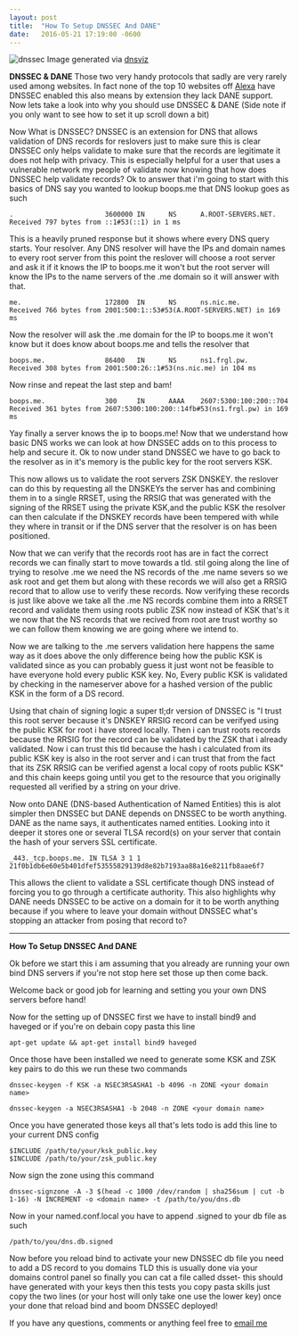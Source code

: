 ```yaml
---
layout: post
title:  "How To Setup DNSSEC And DANE"
date:   2016-05-21 17:19:00 -0600
---
```


![dnssec](https://cdn.frgl.pw/blog/7/1.png)
Image generated via [dnsviz](http://dnsviz.net/)

**DNSSEC & DANE** Those two very handy protocols that sadly are very rarely used among websites. In fact none of the top 10 websites off [Alexa](http://www.alexa.com/topsites) have DNSSEC enabled this also means by extension they lack DANE support. Now lets take a look into why you should use DNSSEC & DANE (Side note if you only want to see how to set it up scroll down a bit)

Now What is DNSSEC? DNSSEC is an extension for DNS that allows validation of DNS records for reslovers just to make sure this is clear DNSSEC only helps validate to make sure that the records are legitimate it does not help with privacy. This is especially helpful for a user that uses a vulnerable network my  people of validate  now knowing that how does DNSSEC help validate records? Ok to answer that i'm going to start with this basics of DNS say you wanted to lookup boops.me that DNS lookup goes as such
```
.                       3600000 IN      NS      A.ROOT-SERVERS.NET.
Received 797 bytes from ::1#53(::1) in 1 ms
```
This is a heavily pruned response but it shows where every DNS query starts. Your resolver. Any DNS resolver will have the IPs and domain names to every root server from this point the reslover will choose a root server and ask it if it knows the IP to boops.me it won't but the root server will know the IPs to the name servers of the .me domain so it will answer with that.
```
me.                     172800  IN      NS      ns.nic.me.
Received 766 bytes from 2001:500:1::53#53(A.ROOT-SERVERS.NET) in 169 ms
```
Now the resolver will ask the .me domain for the IP to boops.me it won't know but it does know about boops.me and tells the resolver that
```
boops.me.               86400   IN      NS      ns1.frgl.pw.
Received 308 bytes from 2001:500:26::1#53(ns.nic.me) in 104 ms
```
Now rinse and repeat the last step and bam!
```
boops.me.               300     IN      AAAA    2607:5300:100:200::704
Received 361 bytes from 2607:5300:100:200::14fb#53(ns1.frgl.pw) in 169 ms
```
Yay finally a server knows the ip to boops.me! Now that we understand how basic DNS works we can look at how DNSSEC adds on to this process to help and secure it. Ok to now under stand DNSSEC we have to go back to the resolver as in it's memory is the public key for the root servers KSK.

This now allows us to validate the root servers ZSK DNSKEY. the reslover can do this by requesting all the DNSKEYs the server has and combining them in to a single RRSET, using the RRSIG that was generated with the signing of the RRSET using the private KSK,and the public KSK the resolver can then calculate if the DNSKEY records have been tempered with while they where in transit or if the DNS server that the resolver is on has been positioned.

Now that we can verify that the records root has are in fact the correct records we can finally start to move towards a tld. stil going along the line of trying to resolve .me we need the NS records of the .me name severs so we ask root and get them but along with these records we will also get a RRSIG record that to allow use to verify these records. Now verifying these records is just like above we take all the .me NS records combine them into a RRSET record and validate them using roots public ZSK now instead of KSK that's it we now that the NS records that we recived from root are trust worthy so we can follow them knowing we are going where we intend to.

Now we are talking to the .me servers validation here happens the same way as it does above the only difference being how the public KSK is validated since as you can probably guess it just wont not be feasible to have everyone hold every public KSK key. No, Every public KSK is validated by checking in the nameserver above for a hashed version of the public KSK in the form of a DS record.

Using that chain of signing logic a super tl;dr version of DNSSEC is "I trust this root server because it's DNSKEY RRSIG record can be verifyed using the public KSK for root i have stored locally. Then i can trust roots records because the RRSIG for the record can be validated by the ZSK that i already validated. Now i can trust this tld because the hash i calculated from its public KSK key is also in the root server and i can trust that from the fact that its ZSK RRSIG can be verified agenst a local copy of roots public KSK" and this chain keeps going until you get to the resource that you originally requested all verified by a string on your drive.

Now onto DANE (DNS-based Authentication of Named Entities) this is alot simpler then DNSSEC but DANE depends on DNSSEC to be worth anything. DANE as the name says, it authenticates named entities. Looking into it deeper it stores one or several TLSA record(s) on your server that contain the hash of your servers SSL certificate.
```
_443._tcp.boops.me. IN TLSA 3 1 1 21f0b1db6e60e5b401dfef53555829139d8e82b7193aa88a16e8211fb8aae6f7
```
This allows the client to validate a SSL certificate though DNS instead of forcing you to go through a certificate authority. This also highlights why DANE needs DNSSEC to be active on a domain for it to be worth anything because if you where to leave your domain without DNSSEC what's stopping an attacker from posing that record to?

------

**How To Setup DNSSEC And DANE**

Ok before we start this i am assuming that you already are running your own bind DNS servers if you're not stop here set those up then come back.

Welcome back or good job for learning and setting you your own DNS servers before hand!

Now for the setting up of DNSSEC first we have to install bind9 and haveged or if you're on debain copy pasta this line
```
apt-get update && apt-get install bind9 haveged
```

Once those have been installed we need to generate some KSK and ZSK key pairs to do this we run these two commands
```
dnssec-keygen -f KSK -a NSEC3RSASHA1 -b 4096 -n ZONE <your domain name>
```
```
dnssec-keygen -a NSEC3RSASHA1 -b 2048 -n ZONE <your domain name>
```

Once you have generated those keys all that's lets todo is add this line to your current DNS config
```
$INCLUDE /path/to/your/ksk_public.key
$INCLUDE /path/to/your/zsk_public.key
```
Now sign the zone using this command
```
dnssec-signzone -A -3 $(head -c 1000 /dev/random | sha256sum | cut -b 1-16) -N INCREMENT -o <domain name> -t /path/to/you/dns.db
```

Now in your named.conf.local you have to append .signed to your db file as such
```
/path/to/you/dns.db.signed
```

Now before you reload bind to activate your new DNSSEC db file you need to add a DS record to you domains TLD this is usually done via your domains control panel so finally you can cat a file called dsset-<you domain> this should have generated with your keys then this tests you copy pasta skills just copy the two lines (or your host will only take one use the lower key) once your done that reload bind and boom DNSSEC deployed!

If you have any questions, comments or anything feel free to [email me](mailto:admin@boops.me)
